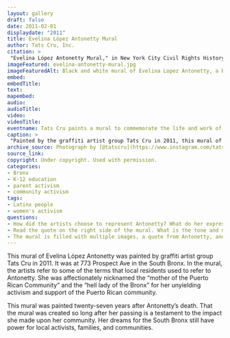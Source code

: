 ```yaml
--- 
layout: gallery
draft: false
date: 2011-02-01
displaydate: "2011"
title: Evelina López Antonetty Mural
author: Tats Cru, Inc.
citation: >
 "Evelina López Antonetty Mural," in New York City Civil Rights History Project, Accessed: [Month Day, Year], https://nyccivilrightshistory.org/site-preview/topics/black-latina-women/united-bronx-parents/evelina-antonetty-mural.
imageFeatured: evelina-antonetty-mural.jpg
imageFeaturedAlt: Black and white mural of Evelina Lopez Antonetty, a Puerto Rican woman, pointing with her left hand and speaking. The rest of the mural shows two children dancing in a field of rubble and a quote by Antonetty. A Puerto Rican flag hangs on a school building, the only colorful object in the painting. 
embed: 
embedTitle: 
text: 
mapembed: 
audio: 
audioTitle: 
video: 
videoTitle: 
eventname: Tats Cru paints a mural to commemorate the life and work of Evelina López Antonetty. 
caption: >
 "Painted by the graffiti artist group Tats Cru in 2011, this mural of Evelina López Antonetty is at 773 Prospect Ave in the South Bronx. The quote reads, "We will never stop struggling here in The Bronx, even though they've destroyed it around us. We would pitch tents if we had to rather than move from here. We would fight back, there is nothing we would not do. They will never take us away from here. I feel very much a part of this and I'm never going to leave, and, after me, my children will be here to carry on. I have very strong children and very strong grandchildren.""
archive_source: Photograph by [@tatscru](https://www.instagram.com/tatscru/?hl=−)
source_link: 
copyright: Under copyright. Used with permission. 
categories: 
- Bronx
- K-12 education
- parent activism
- community activism
tags: 
- Latinx people
- women's activism 
questions: 
- How did the artists choose to represent Antonetty? What do her expression and gesture mean to you? What are the artists trying to convey by painting her this way?
- Read the quote on the right side of the mural. What is the tone and message of the quote? Why might the artists have chosen that quote for this mural?
- The mural is filled with multiple images, a quote from Antonetty, and a list of her various roles, responsibilities, and commitments. How do you think these different parts of the mural connect  to one another? How do these different parts relate to your understanding of Antonetty?
--- 
```


This mural of Evelina López Antonetty was painted by graffiti artist group Tats Cru in 2011. It was at 773 Prospect Ave in the South Bronx. In the mural, the artists refer to some of the terms that local residents used to refer to Antonetty. She was affectionately nicknamed the “mother of the Puerto Rican Community” and the “hell lady of the Bronx” for her unyielding activism and support of the Puerto Rican community.

This mural was painted twenty-seven years after Antonetty’s death. That the mural was created so long after her passing is a testament to the impact she made upon her community. Her dreams for the South Bronx still have power for local activists, families, and communities.

